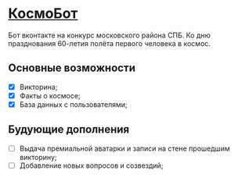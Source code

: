 # [КосмоБот](https://vk.com/public202952694)
Бот вконтакте на конкурс московского района СПБ. Ко дню празднования 60-летия полёта первого человека в космос.

## Основные возможности

- [x] Викторина;
- [x] Факты о космосе;
- [x] База данных с пользователями;

## Будующие дополнения

- [ ] Выдача премиальной аватарки и записи на стене прошедшим викторину;
- [ ] Добавление новых вопросов и созвездий;
